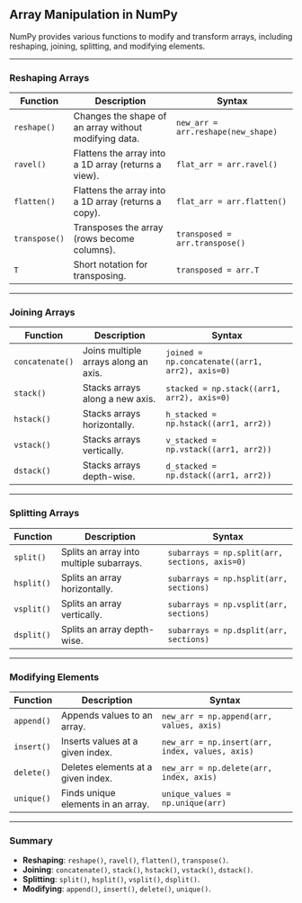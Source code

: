 ## **Array Manipulation in NumPy**

NumPy provides various functions to modify and transform arrays, including reshaping, joining, splitting, and modifying elements.

---

### **Reshaping Arrays**  

| Function | Description | Syntax |
|----------|-------------|--------|
| `reshape()` | Changes the shape of an array without modifying data. | `new_arr = arr.reshape(new_shape)` |
| `ravel()` | Flattens the array into a 1D array (returns a view). | `flat_arr = arr.ravel()` |
| `flatten()` | Flattens the array into a 1D array (returns a copy). | `flat_arr = arr.flatten()` |
| `transpose()` | Transposes the array (rows become columns). | `transposed = arr.transpose()` |
| `T` | Short notation for transposing. | `transposed = arr.T` |

---

### **Joining Arrays**  

| Function | Description | Syntax |
|----------|-------------|--------|
| `concatenate()` | Joins multiple arrays along an axis. | `joined = np.concatenate((arr1, arr2), axis=0)` |
| `stack()` | Stacks arrays along a new axis. | `stacked = np.stack((arr1, arr2), axis=0)` |
| `hstack()` | Stacks arrays horizontally. | `h_stacked = np.hstack((arr1, arr2))` |
| `vstack()` | Stacks arrays vertically. | `v_stacked = np.vstack((arr1, arr2))` |
| `dstack()` | Stacks arrays depth-wise. | `d_stacked = np.dstack((arr1, arr2))` |

---

### **Splitting Arrays**  

| Function | Description | Syntax |
|----------|-------------|--------|
| `split()` | Splits an array into multiple subarrays. | `subarrays = np.split(arr, sections, axis=0)` |
| `hsplit()` | Splits an array horizontally. | `subarrays = np.hsplit(arr, sections)` |
| `vsplit()` | Splits an array vertically. | `subarrays = np.vsplit(arr, sections)` |
| `dsplit()` | Splits an array depth-wise. | `subarrays = np.dsplit(arr, sections)` |

---

### **Modifying Elements**  

| Function | Description | Syntax |
|----------|-------------|--------|
| `append()` | Appends values to an array. | `new_arr = np.append(arr, values, axis)` |
| `insert()` | Inserts values at a given index. | `new_arr = np.insert(arr, index, values, axis)` |
| `delete()` | Deletes elements at a given index. | `new_arr = np.delete(arr, index, axis)` |
| `unique()` | Finds unique elements in an array. | `unique_values = np.unique(arr)` |

---

### **Summary**  
- **Reshaping**: `reshape()`, `ravel()`, `flatten()`, `transpose()`.  
- **Joining**: `concatenate()`, `stack()`, `hstack()`, `vstack()`, `dstack()`.  
- **Splitting**: `split()`, `hsplit()`, `vsplit()`, `dsplit()`.  
- **Modifying**: `append()`, `insert()`, `delete()`, `unique()`.